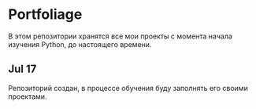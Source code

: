 # Portfoliage

В этом репозитории хранятся все мои проекты с момента начала изучения Python, до настоящего времени.

## Jul 17

Репозиторий создан, в процессе обучения буду заполнять его своими проектами.
